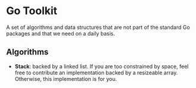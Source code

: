 # Go Toolkit
A set of algorithms and data structures that are not part of the standard Go packages and that we need
on a daily basis.

## Algorithms
* **Stack**: backed by a linked list. If you are too constrained by space, feel free to contribute an implementation backed by a resizeable array. Otherwise, this implementation is for you.